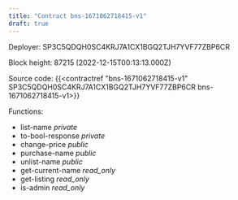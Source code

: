 ```yaml
---
title: "Contract bns-1671062718415-v1"
draft: true
---
```

Deployer: SP3C5QDQH0SC4KRJ7A1CX1BGQ2TJH7YVF77ZBP6CR


 



Block height: 87215 (2022-12-15T00:13:13.000Z)

Source code: {{<contractref "bns-1671062718415-v1" SP3C5QDQH0SC4KRJ7A1CX1BGQ2TJH7YVF77ZBP6CR bns-1671062718415-v1>}}

Functions:

* list-name _private_
* to-bool-response _private_
* change-price _public_
* purchase-name _public_
* unlist-name _public_
* get-current-name _read_only_
* get-listing _read_only_
* is-admin _read_only_
